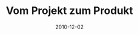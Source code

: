 ---
abstract: ''
authors:
- Markus Bick
- Thomas Grechenig
- Thomas Spitta
date: '2010-12-02'
featured: false
links:
- name: Publik
  url: https://publik.tuwien.ac.at/showentry.php?ID=195820&lang=2
publication_types:
- '1'
publishDate: '2010-12-02'
title: Vom Projekt zum Produkt
url_pdf: ''
---